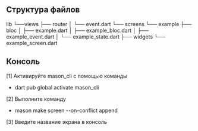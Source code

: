 ## Структура файлов

lib
 └──views
     ├── router
     │   └── event.dart
     └── screens
         └── example
             ├── bloc
             │   ├── example.dart
             │   ├── example_bloc.dart
             │   ├── example_event.dart
             │   └── example_state.dart
             ├── widgets
             └── example_screen.dart


## Консоль

[1] Активируйте mason_cli с помощью команды
- dart pub global activate mason_cli

[2] Выполните команду
- mason make screen --on-conflict append

[3] Введите название экрана в консоль
